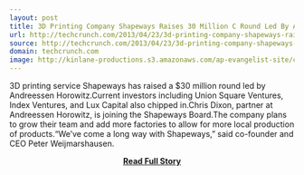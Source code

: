 ```yaml
---
layout: post
title: 3D Printing Company Shapeways Raises 30 Million C Round Led By Andreessen Horowitz
url: http://techcrunch.com/2013/04/23/3d-printing-company-shapeways-raises-30-million-c-round-led-by-andreessen-horowitz/
source: http://techcrunch.com/2013/04/23/3d-printing-company-shapeways-raises-30-million-c-round-led-by-andreessen-horowitz/
domain: techcrunch.com
image: http://kinlane-productions.s3.amazonaws.com/ap-evangelist-site/curated/screenshots/7823_techcrunch_com.png
---
```


<p>3D printing service Shapeways has raised a $30 million round led by Andreessen Horowitz.Current investors including Union Square Ventures, Index Ventures, and Lux Capital also chipped in.Chris Dixon, partner at Andreessen Horowitz, is joining the Shapeways Board.The company plans to grow their team and add more factories to allow for more local production of products.“We’ve come a long way with Shapeways,” said co-founder and CEO Peter Weijmarshausen.</p>
<center><p><a href="http://techcrunch.com/2013/04/23/3d-printing-company-shapeways-raises-30-million-c-round-led-by-andreessen-horowitz/" style='padding:25px; font-sze:18px; font-weight: bold;'>Read Full Story</a></p></center>
